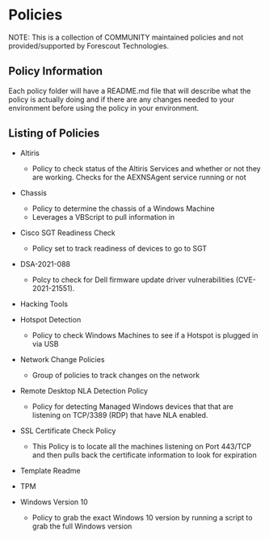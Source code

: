 # Policies

NOTE: This is a collection of COMMUNITY maintained policies and not provided/supported by Forescout Technologies.

## Policy Information

Each policy folder will have a README.md file that will describe what the policy is actually doing and if there are any changes needed to your environment before using the policy in your environment.

## Listing of Policies

- Altiris
  - Policy to check status of the Altiris Services and whether or not they are working. Checks for the AEXNSAgent service running or not

- Chassis
  - Policy to determine the chassis of a Windows Machine
  - Leverages a VBScript to pull information in

- Cisco SGT Readiness Check
  - Policy set to track readiness of devices to go to SGT

- DSA-2021-088
  - Polcy to check for Dell firmware update driver vulnerabilities (CVE-2021-21551).

- Hacking Tools

- Hotspot Detection
  - Policy to check Windows Machines to see if a Hotspot is plugged in via USB

- Network Change Policies
  - Group of policies to track changes on the network

- Remote Desktop NLA Detection Policy
  - Policy for detecting Managed Windows devices that that are listening on TCP/3389 (RDP) that have NLA enabled.

- SSL Certificate Check Policy
  - This Policy is to locate all the machines listening on Port 443/TCP and then pulls back the certificate information to look for expiration

- Template Readme

- TPM 

- Windows Version 10 
  - Policy to grab the exact Windows 10 version by running a script to grab the full Windows version